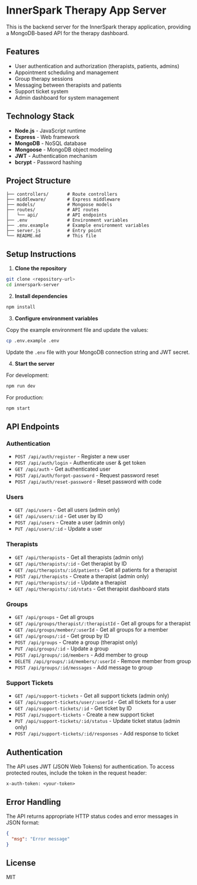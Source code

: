 # InnerSpark Therapy App Server

This is the backend server for the InnerSpark therapy application, providing a MongoDB-based API for the therapy dashboard.

## Features

- User authentication and authorization (therapists, patients, admins)
- Appointment scheduling and management
- Group therapy sessions
- Messaging between therapists and patients
- Support ticket system
- Admin dashboard for system management

## Technology Stack

- **Node.js** - JavaScript runtime
- **Express** - Web framework
- **MongoDB** - NoSQL database
- **Mongoose** - MongoDB object modeling
- **JWT** - Authentication mechanism
- **bcrypt** - Password hashing

## Project Structure

```
├── controllers/       # Route controllers
├── middleware/        # Express middleware
├── models/            # Mongoose models
├── routes/            # API routes
│   └── api/           # API endpoints
├── .env               # Environment variables
├── .env.example       # Example environment variables
├── server.js          # Entry point
└── README.md          # This file
```

## Setup Instructions

1. **Clone the repository**

```bash
git clone <repository-url>
cd innerspark-server
```

2. **Install dependencies**

```bash
npm install
```

3. **Configure environment variables**

Copy the example environment file and update the values:

```bash
cp .env.example .env
```

Update the `.env` file with your MongoDB connection string and JWT secret.

4. **Start the server**

For development:
```bash
npm run dev
```

For production:
```bash
npm start
```

## API Endpoints

### Authentication
- `POST /api/auth/register` - Register a new user
- `POST /api/auth/login` - Authenticate user & get token
- `GET /api/auth` - Get authenticated user
- `POST /api/auth/forgot-password` - Request password reset
- `POST /api/auth/reset-password` - Reset password with code

### Users
- `GET /api/users` - Get all users (admin only)
- `GET /api/users/:id` - Get user by ID
- `POST /api/users` - Create a user (admin only)
- `PUT /api/users/:id` - Update a user

### Therapists
- `GET /api/therapists` - Get all therapists (admin only)
- `GET /api/therapists/:id` - Get therapist by ID
- `GET /api/therapists/:id/patients` - Get all patients for a therapist
- `POST /api/therapists` - Create a therapist (admin only)
- `PUT /api/therapists/:id` - Update a therapist
- `GET /api/therapists/:id/stats` - Get therapist dashboard stats

### Groups
- `GET /api/groups` - Get all groups
- `GET /api/groups/therapist/:therapistId` - Get all groups for a therapist
- `GET /api/groups/member/:userId` - Get all groups for a member
- `GET /api/groups/:id` - Get group by ID
- `POST /api/groups` - Create a group (therapist only)
- `PUT /api/groups/:id` - Update a group
- `POST /api/groups/:id/members` - Add member to group
- `DELETE /api/groups/:id/members/:userId` - Remove member from group
- `POST /api/groups/:id/messages` - Add message to group

### Support Tickets
- `GET /api/support-tickets` - Get all support tickets (admin only)
- `GET /api/support-tickets/user/:userId` - Get all tickets for a user
- `GET /api/support-tickets/:id` - Get ticket by ID
- `POST /api/support-tickets` - Create a new support ticket
- `PUT /api/support-tickets/:id/status` - Update ticket status (admin only)
- `POST /api/support-tickets/:id/responses` - Add response to ticket

## Authentication

The API uses JWT (JSON Web Tokens) for authentication. To access protected routes, include the token in the request header:

```
x-auth-token: <your-token>
```

## Error Handling

The API returns appropriate HTTP status codes and error messages in JSON format:

```json
{
  "msg": "Error message"
}
```

## License

MIT
